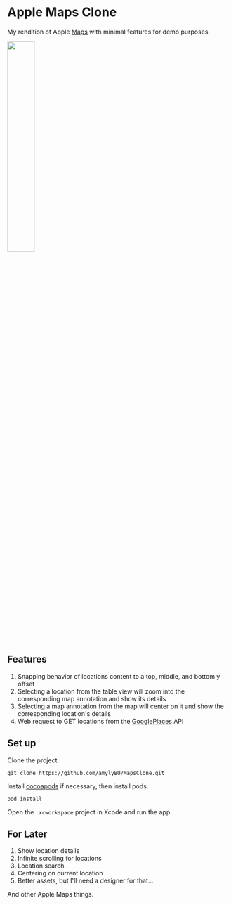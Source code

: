 # Apple Maps Clone

My rendition of Apple [Maps](https://www.apple.com/ios/maps/) with minimal features for demo purposes.

<img src="./demo.gif" width="35%"/>

## Features

1) Snapping behavior of locations content to a top, middle, and bottom y offset
2) Selecting a location from the table view will zoom into the corresponding map annotation and show its details
3) Selecting a map annotation from the map will center on it and show the corresponding location's details
4) Web request to GET locations from the [GooglePlaces](https://developers.google.com/places/ios-api/) API 

## Set up

Clone the project.
```
git clone https://github.com/amylyBU/MapsClone.git
```

Install [cocoapods](https://cocoapods.org/) if necessary, then install pods.
```
pod install
```

Open the `.xcworkspace` project in Xcode and run the app.

## For Later

1) Show location details
2) Infinite scrolling for locations
3) Location search
4) Centering on current location
5) Better assets, but I'll need a designer for that...

And other Apple Maps things.
